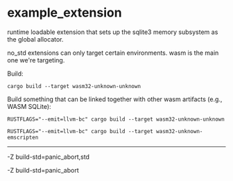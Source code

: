 # example_extension

runtime loadable extension that sets up the sqlite3 memory subsystem as the global allocator.

no_std extensions can only target certain environments. wasm is the main one we're targeting.

Build:

```
cargo build --target wasm32-unknown-unknown
```

Build something that can be linked together with other wasm artifacts (e.g., WASM SQLite):

```
RUSTFLAGS="--emit=llvm-bc" cargo build --target wasm32-unknown-unknown
```

```
RUSTFLAGS="--emit=llvm-bc" cargo build --target wasm32-unknown-emscripten
```


---

-Z build-std=panic_abort,std

-Z build-std=panic_abort